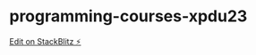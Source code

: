 # programming-courses-xpdu23

[Edit on StackBlitz ⚡️](https://SALAHEDDINE.com/edit/programming-courses-xpdu2300)
